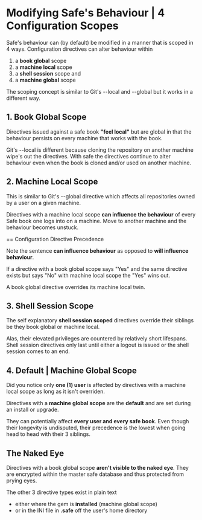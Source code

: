 
# Modifying Safe's Behaviour | 4 Configuration Scopes

Safe's behaviour can (by default) be modified in a manner that is scoped in 4 ways. Configuration directives can alter behaviour within

1. a **book global** scope
2. a **machine local** scope
3. a **shell session** scope and
4. a **machine global** scope

The scoping concept is similar to Git's --local and --global but it works in a different way.


## 1. Book Global Scope

Directives issued against a safe book **"feel local"** but are global in that the behaviour persists on every machine that works with the book.

Git's --local is different because cloning the repository on another machine wipe's out the directives. With safe the directives continue to alter behaviour even when the book is cloned and/or used on another machine.


## 2. Machine Local Scope

This is similar to Git's --global directive which affects all repositories owned by a user on a given machine.

Directives with a machine local scope **can influence the behaviour** of every Safe book one logs into on a machine. Move to another machine and the behaviour becomes unstuck.

== Configuration Directive Precedence

Note the sentence **can influence behaviour** as opposed to **will influence behaviour**.

If a directive with a book global scope says "Yes" and the same directive exists but says "No" with machine local scope the "Yes" wins out.

A book global directive overrides its machine local twin.


## 3. Shell Session Scope

The self explanatory **shell session scoped** directives override their siblings be they book global or machine local.

Alas, their elevated privileges are countered by relatively short lifespans. Shell session directives only last until either a logout is issued or the shell session comes to an end.


## 4. Default | Machine Global Scope

Did you notice only **one (1) user** is affected by directives with a machine local scope as long as it isn't overriden.

Directives with a **machine global scope** are the **default** and are set during an install or upgrade.

They can potentially affect **every user and every safe book**. Even though their longevity is undisputed, their precedence is the lowest when going head to head with their 3 siblings.

## The Naked Eye

Directives with a book global scope **aren't visible to the naked eye**. They are encrypted within the master safe database and thus protected from prying eyes.

The other 3 directive types exist in plain text

- either where the gem is **installed** (machine global scope)
- or in the INI file in **.safe** off the user's home directory

